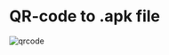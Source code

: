 # QR-code to .apk file
![qrcode](https://user-images.githubusercontent.com/44711132/67794782-e6b92b00-fa85-11e9-8937-737da6a6094f.png)
